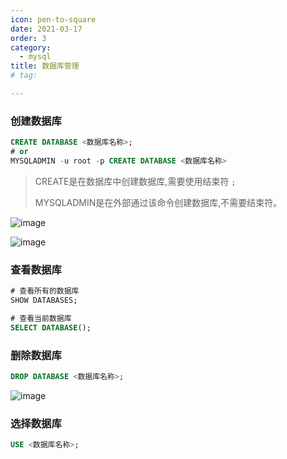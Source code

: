 ```yaml
---
icon: pen-to-square
date: 2021-03-17
order: 3
category:
  - mysql
title: 数据库管理 
# tag:

---
```


### 创建数据库

```sql
CREATE DATABASE <数据库名称>;
# or
MYSQLADMIN -u root -p CREATE DATABASE <数据库名称>
```

> CREATE是在数据库中创建数据库,需要使用结束符 `;`
>  
> MYSQLADMIN是在外部通过该命令创建数据库,不需要结束符。

![image](https://masuo-github-image.oss-cn-beijing.aliyuncs.com/image/20220113143121.png#id=CuFzQ&originHeight=56&originWidth=327&originalType=binary&ratio=1&rotation=0&showTitle=false&status=done&style=none&title=)

![image](https://masuo-github-image.oss-cn-beijing.aliyuncs.com/image/20220113143407.png#id=MPC04&originHeight=550&originWidth=1324&originalType=binary&ratio=1&rotation=0&showTitle=false&status=done&style=none&title=)

### 查看数据库

```sql
# 查看所有的数据库
SHOW DATABASES;

# 查看当前数据库
SELECT DATABASE();
```

### 删除数据库

```sql
DROP DATABASE <数据库名称>;
```

![image](https://masuo-github-image.oss-cn-beijing.aliyuncs.com/image/20220113143942.png#id=QxxVQ&originHeight=300&originWidth=309&originalType=binary&ratio=1&rotation=0&showTitle=false&status=done&style=none&title=)

### 选择数据库

```sql
USE <数据库名称>;
```

